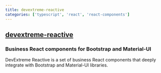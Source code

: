 ```yaml
---
title: devextreme-reactive
categories: ['typescript', 'react', 'react-components']
---
```

## [devextreme-reactive](https://github.com/DevExpress/devextreme-reactive)

### Business React components for Bootstrap and Material-UI


DevExtreme Reactive is a set of business React components that deeply integrate with Bootstrap and Material-UI libraries.
